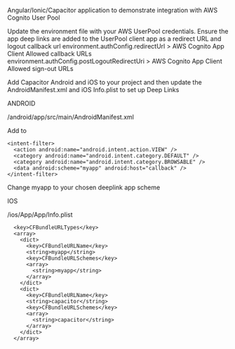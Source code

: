Angular/Ionic/Capacitor application to demonstrate integration with AWS Cognito User Pool

Update the environment file with your AWS UserPool credentials.
Ensure the app deep links are added to the UserPool client app as a redirect URL and logout callback url
environment.authConfig.redirectUrl > AWS Cognito App Client Allowed callback URLs
environment.authConfig.postLogoutRedirectUri > AWS Cognito App Client Allowed sign-out URLs

Add Capacitor Android and iOS to your project and then update the AndroidManifest.xml and iOS Info.plist to set up Deep Links

ANDROID

/android/app/src/main/AndroidManifest.xml

Add to <activity></activity>

    <intent-filter>
      <action android:name="android.intent.action.VIEW" />
      <category android:name="android.intent.category.DEFAULT" />
      <category android:name="android.intent.category.BROWSABLE" />
      <data android:scheme="myapp" android:host="callback" />
    </intent-filter>

Change myapp to your chosen deeplink app scheme

IOS

/ios/App/App/Info.plist
```
  <key>CFBundleURLTypes</key>
  <array>
    <dict>
      <key>CFBundleURLName</key>
      <string>myapp</string>
      <key>CFBundleURLSchemes</key>
      <array>
        <string>myapp</string>
      </array>
    </dict>
    <dict>
      <key>CFBundleURLName</key>
      <string>capacitor</string>
      <key>CFBundleURLSchemes</key>
      <array>
        <string>capacitor</string>
      </array>
    </dict>
  </array>
```

